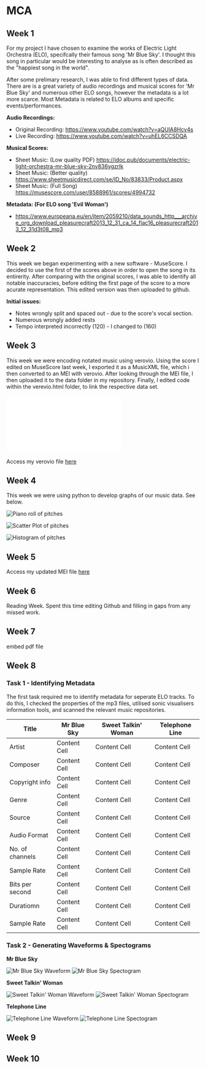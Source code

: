 # MCA

## Week 1

For my project I have chosen to examine the works of Electric Light Orchestra (ELO), specifcally their famous song 'Mr Blue Sky'. I thought this song in particular would be interesting to analyse as is often described as the "happiest song in the world". 

After some prelimary research, I was able to find different types of data. There are is a great variety of audio recordings and musical scores for 'Mr Blue Sky' and numerous other ELO songs, however the metadata is a lot more scarce. Most Metadata is related to ELO albums and specific events/performances.

**Audio Recordings:**

* Original Recording: https://www.youtube.com/watch?v=aQUlA8Hcv4s
* Live Recording:     https://www.youtube.com/watch?v=uhEL6CCSDQA

**Musical Scores:**

* Sheet Music: (Low quality PDF) https://idoc.pub/documents/electric-light-orchestra-mr-blue-sky-2nv836vgzrlk
* Sheet Music: (Better quality)  https://www.sheetmusicdirect.com/se/ID_No/83833/Product.aspx
* Sheet Music: (Full Song) https://musescore.com/user/8588961/scores/4994732

**Metadata: (For ELO song 'Evil Woman')**

* https://www.europeana.eu/en/item/2059210/data_sounds_http___archive_org_download_pleasurecraft2013_12_31_ca_14_flac16_pleasurecraft2013_12_31d3t08_mp3

## Week 2

This week we began experimenting with a new software - MuseScore. I decided to use the first of the scores above in order to open the song in its entirerity. After comparing with the original scores, I was able to identify all notable inaccuracies, before editing the first page of the score to a more acurate representation. This edited version was then uploaded to github.

**Initial issues:**
* Notes wrongly split and spaced out - due to the score's vocal section.
* Numerous wrongly added rests 
* Tempo interpreted incorrectly (120) - I changed to (160)

## Week 3

This week we were encoding notated music using verovio. Using the score I edited on MuseScore last week, I exported it as a MusicXML file, which i then converted to an MEI with verovio. After looking through the MEI file, I then uploaded it to the data folder in my repository. Finally, I edited code within the verevio.html folder, to link the respective data set. 

![PDF of Annotated MEI file](/mrblueskyeditedSCORE.pdf)

Access my verovio file [here](verovio.html)

## Week 4

This week we were using python to develop graphs of our music data. See below.

![Piano roll of pitches](/NoteQuarterLengthByPitch.png)

![Scatter Plot of pitches](/ScatterPlot(1).png)

![Histogram of pitches](/Histogram(1).png)

## Week 5

Access my updated MEI file [here](https://github.com/lachlanjdh/MCA-2021/blob/master/data/mrblueskyeditedSCORE.mei)

## Week 6

Reading Week. Spent this time editing Github and filling in gaps from any missed work.

## Week 7

embed pdf file

## Week 8

### Task 1 - Identifying Metadata

The first task required me to identify metadata for seperate ELO tracks. To do this, I checked the properties of the mp3 files, utilised sonic visualisers information tools, and scanned the relevant music repositories. 

|      Title    |  Mr Blue Sky  | Sweet Talkin' Woman  | Telephone Line |
| ------------- | ------------- | -------------------- | -------------- |
| Artist  | Content Cell  | Content Cell  | Content Cell  |
| Composer  | Content Cell  | Content Cell  | Content Cell  |
| Copyright info  | Content Cell  | Content Cell  | Content Cell  |
| Genre  | Content Cell  | Content Cell  | Content Cell  |
| Source  | Content Cell  | Content Cell  | Content Cell  |
| Audio Format  | Content Cell  | Content Cell  | Content Cell  |
| No. of channels  | Content Cell  | Content Cell  | Content Cell  |
| Sample Rate  | Content Cell  | Content Cell  | Content Cell  |
| Bits per second  | Content Cell  | Content Cell  | Content Cell  |
| Duratiomn  | Content Cell  | Content Cell  | Content Cell  |
| Sample Rate  | Content Cell  | Content Cell  | Content Cell  |

### Task 2 - Generating Waveforms & Spectograms

**Mr Blue Sky**

![Mr Blue Sky Waveform](/MrBlueSkyWaveform.png)
![Mr Blue Sky Spectogram](/week9_MrBlueSky_Spectogram.png)

**Sweet Talkin' Woman**

![Sweet Talkin' Woman Waveform](/SweetTalkin'WomanWaveform.png)
![Sweet Talkin' Woman Spectogram](/week9_SweetTalkin'Woman_Spectogram.png)

**Telephone Line**

![Telephone Line Waveform](/TelephoneLineWaveform.png)
![Telephone Line Spectogram](/week9_TelephoneLine_Spectogram.png)

## Week 9




## Week 10


